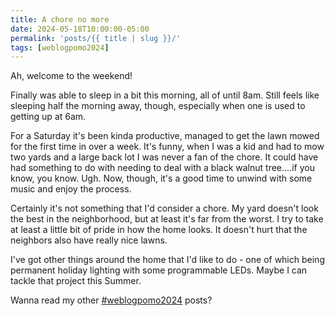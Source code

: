 ```yaml
---
title: A chore no more
date: 2024-05-18T10:00:00-05:00
permalink: 'posts/{{ title | slug }}/'
tags: [weblogpomo2024]
---
```

Ah, welcome to the weekend!

Finally was able to sleep in a bit this morning, all of until 8am. Still feels like sleeping half the morning away, though, especially when one is used to getting up at 6am.

For a Saturday it's been kinda productive, managed to get the lawn mowed for the first time in over a week. It's funny, when I was a kid and had to mow two yards and a large back lot I was never a fan of the chore. It could have had something to do with needing to deal with a black walnut tree....if you know, you know. Ugh. Now, though, it's a good time to unwind with some music and enjoy the process.

Certainly it's not something that I'd consider a chore. My yard doesn't look the best in the neighborhood, but at least it's far from the worst. I try to take at least a little bit of pride in how the home looks. It doesn't hurt that the neighbors also have really nice lawns.

I've got other things around the home that I'd like to do - one of which being permanent holiday lighting with some programmable LEDs. Maybe I can tackle that project this Summer.

Wanna read my other [#weblogpomo2024](/tags/weblogpomo2024) posts?